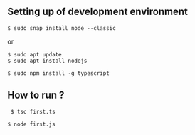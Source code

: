 ## Setting up of development environment
 `
 $ sudo snap install node --classic
 ` 
 
 or
 
 `
 $ sudo apt update
 `  
 `
 $ sudo apt install nodejs
 `
 
 `
 $ sudo npm install -g typescript
 `
## How to run ?
 `
 $ tsc first.ts`
 
 `
 $ node first.js
 `
